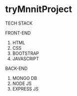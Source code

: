 # tryMnnitProject




TECH STACK

FRONT-END

1) HTML
2) CSS
3) BOOTSTRAP
4) JAVASCRIPT



BACK-END

1) MONGO DB
2) NODE JS
3) EXPRESS JS
